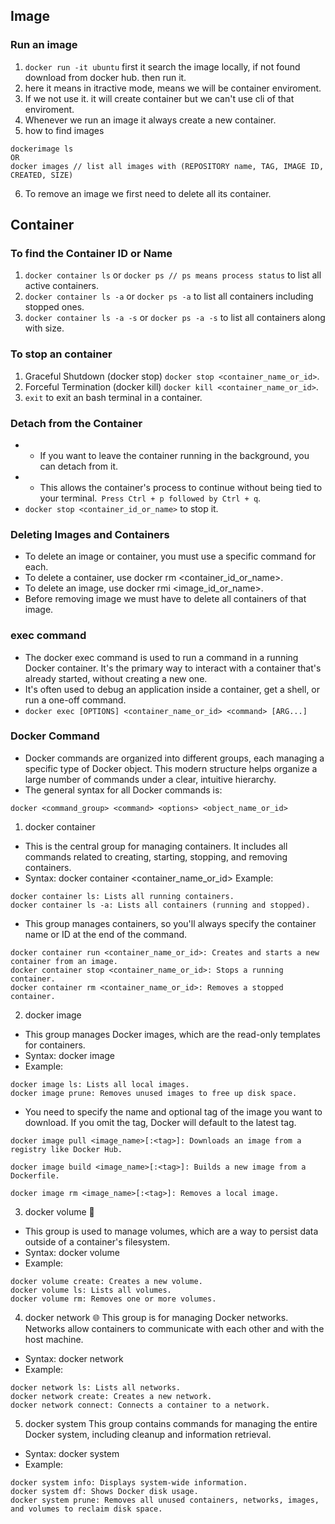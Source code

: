 ## Image
### Run an image
1. `docker run -it ubuntu` first it search the image locally, if not found download from docker hub. then run it.
2.  here it means in itractive mode, means we will be container enviroment.
3.  If we not use it. it will create container but we can't use cli of that enviroment.
4.  Whenever we run an image it always create a new container.
5.  how to find images
```
dockerimage ls
OR
docker images // list all images with (REPOSITORY name, TAG, IMAGE ID, CREATED, SIZE)
```
6. To remove an image we first need to delete all its container.

## Container
### To find the Container ID or Name
1. `docker container ls` or `docker ps // ps means process status` to list all active containers.
2. `docker container ls -a` or `docker ps -a` to list all containers including stopped ones.
3. `docker container ls -a -s` or `docker ps -a -s` to list all containers along with size.

### To stop an container
1. Graceful Shutdown (docker stop) `docker stop <container_name_or_id>`.
2. Forceful Termination (docker kill) `docker kill <container_name_or_id>`.
3. `exit` to exit an bash terminal in a container.

### Detach from the Container
+ + If you want to leave the container running in the background, you can detach from it.
+ + This allows the container's process to continue without being tied to your terminal.`
Press Ctrl + p followed by Ctrl + q`.
+ `docker stop <container_id_or_name>` to stop it.
### Deleting Images and Containers
+ To delete an image or container, you must use a specific command for each.
+ To delete a container, use docker rm <container_id_or_name>.
+ To delete an image, use docker rmi <image_id_or_name>.
+ Before removing image we must have to delete all containers of that image.

### exec command
+ The docker exec command is used to run a command in a running Docker container. It's the primary way to interact with a container that's already started, without creating a new one.
+ It's often used to debug an application inside a container, get a shell, or run a one-off command.
+ `docker exec [OPTIONS] <container_name_or_id> <command> [ARG...]`
### Docker Command 
+ Docker commands are organized into different groups, each managing a specific type of Docker object. This modern structure helps organize a large number of commands under a clear, intuitive hierarchy.
+ The general syntax for all Docker commands is:
```
docker <command_group> <command> <options> <object_name_or_id>
```

1. docker container 
+ This is the central group for managing containers. It includes all commands related to creating, starting, stopping, and removing containers.
+ Syntax: docker container <command> <container_name_or_id>
Example:
```
docker container ls: Lists all running containers.
docker container ls -a: Lists all containers (running and stopped).
```
+ This group manages containers, so you'll always specify the container name or ID at the end of the command.
```
docker container run <container_name_or_id>: Creates and starts a new container from an image.
docker container stop <container_name_or_id>: Stops a running container.
docker container rm <container_name_or_id>: Removes a stopped container.
```
2. docker image
+ This group manages Docker images, which are the read-only templates for containers.
+ Syntax: docker image <command>
+ Example:
```
docker image ls: Lists all local images.
docker image prune: Removes unused images to free up disk space.
```
+ You need to specify the name and optional tag of the image you want to download. If you omit the tag, Docker will default to the latest tag.
```
docker image pull <image_name>[:<tag>]: Downloads an image from a registry like Docker Hub.

docker image build <image_name>[:<tag>]: Builds a new image from a Dockerfile.

docker image rm <image_name>[:<tag>]: Removes a local image.

```
3. docker volume 💾
+ This group is used to manage volumes, which are a way to persist data outside of a container's filesystem.
+ Syntax: docker volume <command>
+ Example:
```
docker volume create: Creates a new volume.
docker volume ls: Lists all volumes.
docker volume rm: Removes one or more volumes.
```
4. docker network 🌐
This group is for managing Docker networks. Networks allow containers to communicate with each other and with the host machine.
+ Syntax: docker network <command>
+ Example:
```
docker network ls: Lists all networks.
docker network create: Creates a new network.
docker network connect: Connects a container to a network.
```
5. docker system
This group contains commands for managing the entire Docker system, including cleanup and information retrieval.
+ Syntax: docker system <command>
+ Example:
```
docker system info: Displays system-wide information.
docker system df: Shows Docker disk usage.
docker system prune: Removes all unused containers, networks, images, and volumes to reclaim disk space.
```

